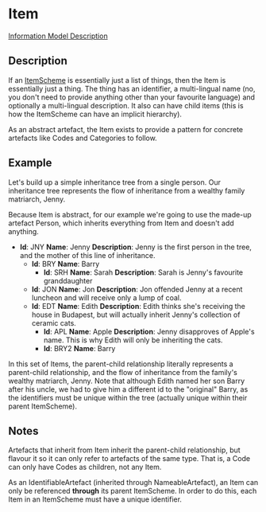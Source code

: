 # Item
[Information Model Description](../../information_model/Base/Item.md)

## Description

If an [ItemScheme](ItemScheme.md) is essentially just a list of things, then the Item is essentially just a thing. The thing has an identifier, a multi-lingual name (no, you don't need to provide anything other than your favourite language) and optionally a multi-lingual description. It also can have child items (this is how the ItemScheme can have an implicit hierarchy).

As an abstract artefact, the Item exists to provide a pattern for concrete artefacts like Codes and Categories to follow.

## Example

Let's build up a simple inheritance tree from a single person. Our inheritance tree represents the flow of inheritance from a wealthy family matriarch, Jenny. 

Because Item is abstract, for our example we're going to use the made-up artefact Person, which inherits everything from Item and doesn't add anything.

- **Id**: JNY **Name**: Jenny **Description**: Jenny is the first person in the tree, and the mother of this line of inheritance.
    - **Id**: BRY **Name**: Barry
        - **Id**: SRH **Name**: Sarah **Description**: Sarah is Jenny's favourite granddaughter
    - **Id**: JON **Name**: Jon **Description**: Jon offended Jenny at a recent luncheon and will receive only a lump of coal.
    - **Id**: EDT **Name**: Edith **Description**: Edith thinks she's receiving the house in Budapest, but will actually inherit Jenny's collection of ceramic cats.
        - **Id**: APL **Name**: Apple **Description**: Jenny disapproves of Apple's name. This is why Edith will only be inheriting the cats.
        - **Id**: BRY2 **Name**: Barry

In this set of Items, the parent-child relationship literally represents a parent-child relationship, and the flow of inheritance from the family's wealthy matriarch, Jenny. Note that although Edith named her son Barry after his uncle, we had to give him a different id to the "original" Barry, as the identifiers must be unique within the tree (actually unique within their parent ItemScheme).

## Notes

Artefacts that inherit from Item inherit the parent-child relationship, but flavour it so it can only refer to artefacts of the same type. That is, a Code can only have Codes as children, not any Item.

As an IdentifiableArtefact (inherited through NameableArtefact), an Item can only be referenced **through** its parent ItemScheme. In order to do this, each Item in an ItemScheme must have a unique identifier.